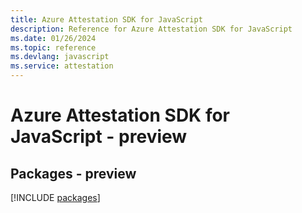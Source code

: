 ```yaml
---
title: Azure Attestation SDK for JavaScript
description: Reference for Azure Attestation SDK for JavaScript
ms.date: 01/26/2024
ms.topic: reference
ms.devlang: javascript
ms.service: attestation
---
```

# Azure Attestation SDK for JavaScript - preview
## Packages - preview
[!INCLUDE [packages](attestation-index.md)]